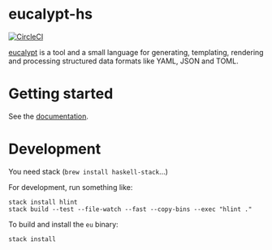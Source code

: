 # eucalypt-hs

[![CircleCI](https://circleci.com/gh/curvelogic/eucalypt/tree/master.svg?style=svg&circle-token=97ae77777028be6a88a53b23b78d5c858a49ef33)](https://circleci.com/gh/curvelogic/eucalypt/tree/master)

[eucalypt](https://curvelogic.github.io/eucalypt/) is a tool and a
small language for generating, templating, rendering and processing
structured data formats like YAML, JSON and TOML.

# Getting started

See the [documentation](https://curvelogic.github.io/eucalypt/).

# Development

You need stack (`brew install haskell-stack`...)

For development, run something like:

```
stack install hlint
stack build --test --file-watch --fast --copy-bins --exec "hlint ."
```

To build and install the `eu` binary:

```
stack install
```
